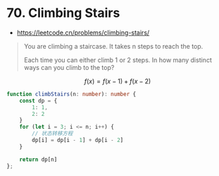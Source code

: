 # 70. Climbing Stairs

- https://leetcode.cn/problems/climbing-stairs/

> You are climbing a staircase. It takes n steps to reach the top.
>
> Each time you can either climb 1 or 2 steps. In how many distinct ways can you climb to the top?

$$
f(x)=f(x-1)+f(x-2)
$$

```ts
function climbStairs(n: number): number {
    const dp = {
        1: 1,
        2: 2
    }
    for (let i = 3; i <= n; i++) {
        // 状态转移方程
        dp[i] = dp[i - 1] + dp[i - 2]
    }

    return dp[n]
};
```
